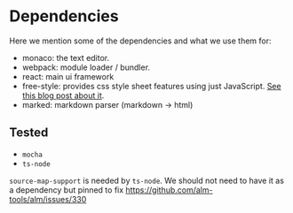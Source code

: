 # Dependencies

Here we mention some of the dependencies and what we use them for:

* monaco: the text editor.
* webpack: module loader / bundler.
* react: main ui framework
* free-style: provides css style sheet features using just JavaScript. [See this blog post about it](https://medium.com/@basarat/css-modules-are-not-the-solution-1235696863d6#.ar4ydjv4m).
* marked: markdown parser (markdown -> html)


## Tested

* `mocha`
* `ts-node`

`source-map-support` is needed by `ts-node`. We should not need to have it as a dependency but pinned to fix https://github.com/alm-tools/alm/issues/330
